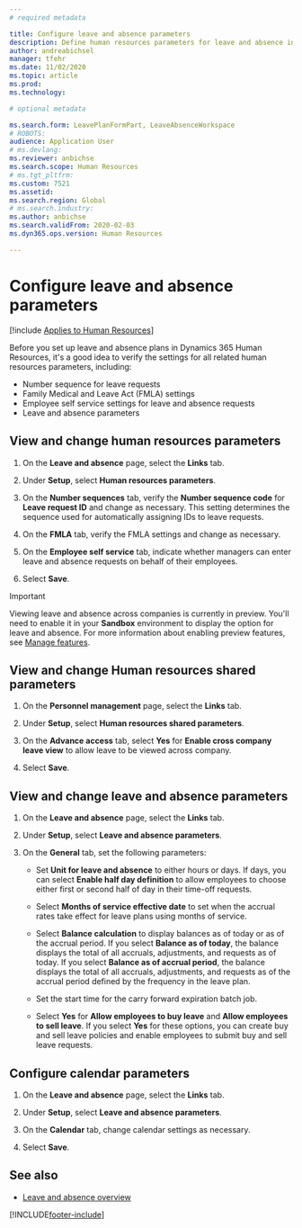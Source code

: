 ```yaml
---
# required metadata

title: Configure leave and absence parameters
description: Define human resources parameters for leave and absence in Dynamics 365 Human Resources.
author: andreabichsel
manager: tfehr
ms.date: 11/02/2020
ms.topic: article
ms.prod: 
ms.technology: 

# optional metadata

ms.search.form: LeavePlanFormPart, LeaveAbsenceWorkspace
# ROBOTS: 
audience: Application User
# ms.devlang: 
ms.reviewer: anbichse
ms.search.scope: Human Resources
# ms.tgt_pltfrm: 
ms.custom: 7521
ms.assetid: 
ms.search.region: Global
# ms.search.industry: 
ms.author: anbichse
ms.search.validFrom: 2020-02-03
ms.dyn365.ops.version: Human Resources

---
```


# Configure leave and absence parameters

[!include [Applies to Human Resources](../includes/applies-to-hr.md)]

Before you set up leave and absence plans in Dynamics 365 Human Resources, it's a good idea to verify the settings for all related human resources parameters, including:

- Number sequence for leave requests
- Family Medical and Leave Act (FMLA) settings
- Employee self service settings for leave and absence requests
- Leave and absence parameters

## View and change human resources parameters

1. On the **Leave and absence** page, select the **Links** tab.

2. Under **Setup**, select **Human resources parameters**.

3. On the **Number sequences** tab, verify the **Number sequence code** for **Leave request ID** and change as necessary. This setting determines the sequence used for automatically assigning IDs to leave requests.

4. On the **FMLA** tab, verify the FMLA settings and change as necessary.

5. On the **Employee self service** tab, indicate whether managers can enter leave and absence requests on behalf of their employees.

7. Select **Save**.

>[!IMPORTANT]
>Viewing leave and absence across companies is currently in preview. You'll need to enable it in your **Sandbox** environment to display the option for leave and absence. For more information about enabling preview features, see [Manage features](hr-admin-manage-features.md).

## View and change Human resources shared parameters

1. On the **Personnel management** page, select the **Links** tab.

2. Under **Setup**, select **Human resources shared parameters**.

3. On the **Advance access** tab, select **Yes** for **Enable cross company leave view** to allow leave to be viewed across company.

4. Select **Save**.

## View and change leave and absence parameters

1. On the **Leave and absence** page, select the **Links** tab.

2. Under **Setup**, select **Leave and absence parameters**.

3. On the **General** tab, set the following parameters:
 
    - Set **Unit for leave and absence** to either hours or days. If days, you can select **Enable half day definition** to allow employees to choose either first or second half of day in their time-off requests. 

    - Select **Months of service effective date** to set when the accrual rates take effect for leave plans using months of service.

    - Select **Balance calculation** to display balances as of today or as of the accrual period. If you select **Balance as of today**, the balance displays the total of all accruals, adjustments, and requests as of today. If you select **Balance as of accrual period**, the balance displays the total of all accruals, adjustments, and requests as of the accrual period defined by the frequency in the leave plan. 

    - Set the start time for the carry forward expiration batch job.  
    
    - Select **Yes** for **Allow employees to buy leave** and **Allow employees to sell leave**. If you select **Yes** for these options, you can create buy and sell leave policies and enable employees to submit buy and sell leave requests.

## Configure calendar parameters

1. On the **Leave and absence** page, select the **Links** tab.

2. Under **Setup**, select **Leave and absence parameters**.

3. On the **Calendar** tab, change calendar settings as necessary.

4. Select **Save**.

## See also

- [Leave and absence overview](hr-leave-and-absence-overview.md)


[!INCLUDE[footer-include](../includes/footer-banner.md)]